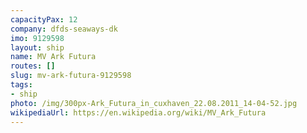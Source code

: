 ```yaml
---
capacityPax: 12
company: dfds-seaways-dk
imo: 9129598
layout: ship
name: MV Ark Futura
routes: []
slug: mv-ark-futura-9129598
tags:
- ship
photo: /img/300px-Ark_Futura_in_cuxhaven_22.08.2011_14-04-52.jpg
wikipediaUrl: https://en.wikipedia.org/wiki/MV_Ark_Futura
---
```

